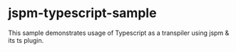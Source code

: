 # jspm-typescript-sample
This sample demonstrates usage of Typescript as a transpiler using jspm &amp; its ts plugin.
